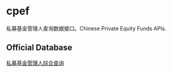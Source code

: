 # cpef
私募基金管理人查询数据接口。Chinese Private Equity Funds APIs. 
## Official Database
[私募基金管理人综合查询](http://gs.amac.org.cn/amac-infodisc/res/pof/manager/index.html)
